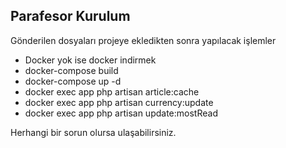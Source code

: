 ## Parafesor Kurulum

Gönderilen dosyaları projeye ekledikten sonra yapılacak işlemler

- Docker yok ise docker indirmek
- docker-compose build
- docker-compose up -d
- docker exec app php artisan article:cache
- docker exec app php artisan currency:update
- docker exec app php artisan update:mostRead

Herhangi bir sorun olursa ulaşabilirsiniz.
